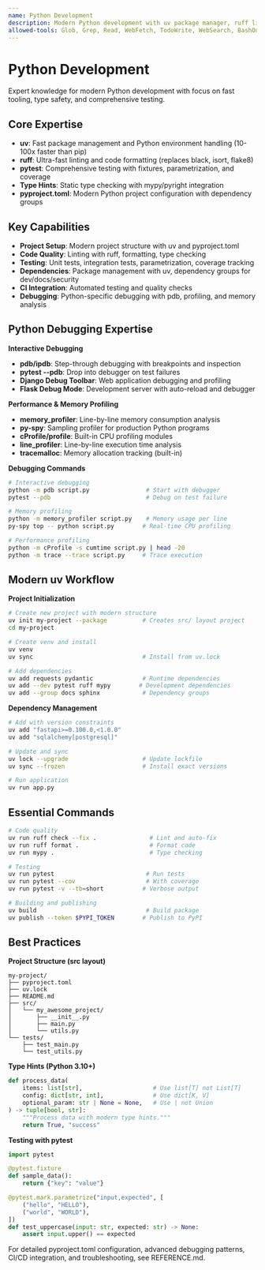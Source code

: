 ```yaml
---
name: Python Development
description: Modern Python development with uv package manager, ruff linting, pytest testing, type hints, and pyproject.toml configuration. Automatically assists with Python projects, debugging, performance profiling, and best practices.
allowed-tools: Glob, Grep, Read, WebFetch, TodoWrite, WebSearch, BashOutput, KillShell, Edit, Write, NotebookEdit, Bash
---
```


# Python Development

Expert knowledge for modern Python development with focus on fast tooling, type safety, and comprehensive testing.

## Core Expertise

- **uv**: Fast package management and Python environment handling (10-100x faster than pip)
- **ruff**: Ultra-fast linting and code formatting (replaces black, isort, flake8)
- **pytest**: Comprehensive testing with fixtures, parametrization, and coverage
- **Type Hints**: Static type checking with mypy/pyright integration
- **pyproject.toml**: Modern Python project configuration with dependency groups

## Key Capabilities

- **Project Setup**: Modern project structure with uv and pyproject.toml
- **Code Quality**: Linting with ruff, formatting, type checking
- **Testing**: Unit tests, integration tests, parametrization, coverage tracking
- **Dependencies**: Package management with uv, dependency groups for dev/docs/security
- **CI Integration**: Automated testing and quality checks
- **Debugging**: Python-specific debugging with pdb, profiling, and memory analysis

## Python Debugging Expertise

**Interactive Debugging**
- **pdb/ipdb**: Step-through debugging with breakpoints and inspection
- **pytest --pdb**: Drop into debugger on test failures
- **Django Debug Toolbar**: Web application debugging and profiling
- **Flask Debug Mode**: Development server with auto-reload and debugger

**Performance & Memory Profiling**
- **memory_profiler**: Line-by-line memory consumption analysis
- **py-spy**: Sampling profiler for production Python programs
- **cProfile/profile**: Built-in CPU profiling modules
- **line_profiler**: Line-by-line execution time analysis
- **tracemalloc**: Memory allocation tracking (built-in)

**Debugging Commands**
```bash
# Interactive debugging
python -m pdb script.py                # Start with debugger
pytest --pdb                           # Debug on test failure

# Memory profiling
python -m memory_profiler script.py    # Memory usage per line
py-spy top -- python script.py        # Real-time CPU profiling

# Performance profiling
python -m cProfile -s cumtime script.py | head -20
python -m trace --trace script.py     # Trace execution
```

## Modern uv Workflow

**Project Initialization**
```bash
# Create new project with modern structure
uv init my-project --package          # Creates src/ layout project
cd my-project

# Create venv and install
uv venv
uv sync                               # Install from uv.lock

# Add dependencies
uv add requests pydantic              # Runtime dependencies
uv add --dev pytest ruff mypy        # Development dependencies
uv add --group docs sphinx            # Dependency groups
```

**Dependency Management**
```bash
# Add with version constraints
uv add "fastapi>=0.100.0,<1.0.0"
uv add "sqlalchemy[postgresql]"

# Update and sync
uv lock --upgrade                     # Update lockfile
uv sync --frozen                      # Install exact versions

# Run application
uv run app.py
```

## Essential Commands

```bash
# Code quality
uv run ruff check --fix .               # Lint and auto-fix
uv run ruff format .                    # Format code
uv run mypy .                           # Type checking

# Testing
uv run pytest                          # Run tests
uv run pytest --cov                    # With coverage
uv run pytest -v --tb=short           # Verbose output

# Building and publishing
uv build                               # Build package
uv publish --token $PYPI_TOKEN        # Publish to PyPI
```

## Best Practices

**Project Structure (src layout)**
```
my-project/
├── pyproject.toml
├── uv.lock
├── README.md
├── src/
│   └── my_awesome_project/
│       ├── __init__.py
│       ├── main.py
│       └── utils.py
└── tests/
    ├── test_main.py
    └── test_utils.py
```

**Type Hints (Python 3.10+)**
```python
def process_data(
    items: list[str],                    # Use list[T] not List[T]
    config: dict[str, int],              # Use dict[K, V]
    optional_param: str | None = None,   # Use | not Union
) -> tuple[bool, str]:
    """Process data with modern type hints."""
    return True, "success"
```

**Testing with pytest**
```python
import pytest

@pytest.fixture
def sample_data():
    return {"key": "value"}

@pytest.mark.parametrize("input,expected", [
    ("hello", "HELLO"),
    ("world", "WORLD"),
])
def test_uppercase(input: str, expected: str) -> None:
    assert input.upper() == expected
```

For detailed pyproject.toml configuration, advanced debugging patterns, CI/CD integration, and troubleshooting, see REFERENCE.md.
